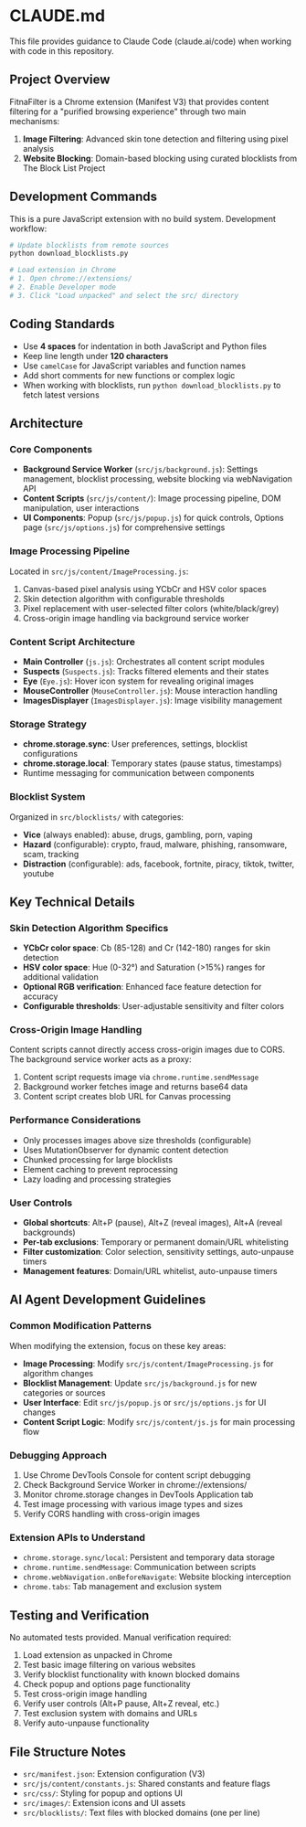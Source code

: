 # CLAUDE.md

This file provides guidance to Claude Code (claude.ai/code) when working with code in this repository.

## Project Overview

FitnaFilter is a Chrome extension (Manifest V3) that provides content filtering for a "purified browsing experience" through two main mechanisms:
1. **Image Filtering**: Advanced skin tone detection and filtering using pixel analysis
2. **Website Blocking**: Domain-based blocking using curated blocklists from The Block List Project

## Development Commands

This is a pure JavaScript extension with no build system. Development workflow:

```bash
# Update blocklists from remote sources
python download_blocklists.py

# Load extension in Chrome
# 1. Open chrome://extensions/
# 2. Enable Developer mode
# 3. Click "Load unpacked" and select the src/ directory
```

## Coding Standards

- Use **4 spaces** for indentation in both JavaScript and Python files
- Keep line length under **120 characters**
- Use `camelCase` for JavaScript variables and function names
- Add short comments for new functions or complex logic
- When working with blocklists, run `python download_blocklists.py` to fetch latest versions

## Architecture

### Core Components
- **Background Service Worker** (`src/js/background.js`): Settings management, blocklist processing, website blocking via webNavigation API
- **Content Scripts** (`src/js/content/`): Image processing pipeline, DOM manipulation, user interactions
- **UI Components**: Popup (`src/js/popup.js`) for quick controls, Options page (`src/js/options.js`) for comprehensive settings

### Image Processing Pipeline
Located in `src/js/content/ImageProcessing.js`:
1. Canvas-based pixel analysis using YCbCr and HSV color spaces
2. Skin detection algorithm with configurable thresholds
3. Pixel replacement with user-selected filter colors (white/black/grey)
4. Cross-origin image handling via background service worker

### Content Script Architecture
- **Main Controller** (`js.js`): Orchestrates all content script modules
- **Suspects** (`Suspects.js`): Tracks filtered elements and their states
- **Eye** (`Eye.js`): Hover icon system for revealing original images
- **MouseController** (`MouseController.js`): Mouse interaction handling
- **ImagesDisplayer** (`ImagesDisplayer.js`): Image visibility management

### Storage Strategy
- **chrome.storage.sync**: User preferences, settings, blocklist configurations
- **chrome.storage.local**: Temporary states (pause status, timestamps)
- Runtime messaging for communication between components

### Blocklist System
Organized in `src/blocklists/` with categories:
- **Vice** (always enabled): abuse, drugs, gambling, porn, vaping
- **Hazard** (configurable): crypto, fraud, malware, phishing, ransomware, scam, tracking  
- **Distraction** (configurable): ads, facebook, fortnite, piracy, tiktok, twitter, youtube

## Key Technical Details

### Skin Detection Algorithm Specifics
- **YCbCr color space**: Cb (85-128) and Cr (142-180) ranges for skin detection
- **HSV color space**: Hue (0-32°) and Saturation (>15%) ranges for additional validation
- **Optional RGB verification**: Enhanced face feature detection for accuracy
- **Configurable thresholds**: User-adjustable sensitivity and filter colors

### Cross-Origin Image Handling
Content scripts cannot directly access cross-origin images due to CORS. The background service worker acts as a proxy:
1. Content script requests image via `chrome.runtime.sendMessage`
2. Background worker fetches image and returns base64 data
3. Content script creates blob URL for Canvas processing

### Performance Considerations
- Only processes images above size thresholds (configurable)
- Uses MutationObserver for dynamic content detection
- Chunked processing for large blocklists
- Element caching to prevent reprocessing
- Lazy loading and processing strategies

### User Controls
- **Global shortcuts**: Alt+P (pause), Alt+Z (reveal images), Alt+A (reveal backgrounds)
- **Per-tab exclusions**: Temporary or permanent domain/URL whitelisting
- **Filter customization**: Color selection, sensitivity settings, auto-unpause timers
- **Management features**: Domain/URL whitelist, auto-unpause timers

## AI Agent Development Guidelines

### Common Modification Patterns
When modifying the extension, focus on these key areas:
- **Image Processing**: Modify `src/js/content/ImageProcessing.js` for algorithm changes
- **Blocklist Management**: Update `src/js/background.js` for new categories or sources
- **User Interface**: Edit `src/js/popup.js` or `src/js/options.js` for UI changes
- **Content Script Logic**: Modify `src/js/content/js.js` for main processing flow

### Debugging Approach
1. Use Chrome DevTools Console for content script debugging
2. Check Background Service Worker in chrome://extensions/
3. Monitor chrome.storage changes in DevTools Application tab
4. Test image processing with various image types and sizes
5. Verify CORS handling with cross-origin images

### Extension APIs to Understand
- `chrome.storage.sync/local`: Persistent and temporary data storage
- `chrome.runtime.sendMessage`: Communication between scripts
- `chrome.webNavigation.onBeforeNavigate`: Website blocking interception
- `chrome.tabs`: Tab management and exclusion system

## Testing and Verification

No automated tests provided. Manual verification required:
1. Load extension as unpacked in Chrome
2. Test basic image filtering on various websites
3. Verify blocklist functionality with known blocked domains
4. Check popup and options page functionality
5. Test cross-origin image handling
6. Verify user controls (Alt+P pause, Alt+Z reveal, etc.)
7. Test exclusion system with domains and URLs
8. Verify auto-unpause functionality

## File Structure Notes
- `src/manifest.json`: Extension configuration (V3)
- `src/js/content/constants.js`: Shared constants and feature flags
- `src/css/`: Styling for popup and options UI
- `src/images/`: Extension icons and UI assets
- `src/blocklists/`: Text files with blocked domains (one per line)